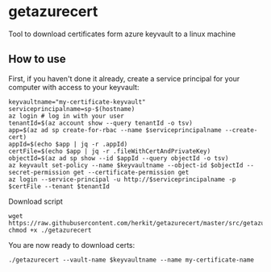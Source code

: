 # getazurecert
Tool to download certificates form azure keyvault to a linux machine

## How to use

First, if you haven't done it already, create a service principal for your computer with access to your keyvault:
```
keyvaultname="my-certificate-keyvault"
serviceprincipalname=sp-$(hostname)
az login # log in with your user
tenantId=$(az account show --query tenantId -o tsv)
app=$(az ad sp create-for-rbac --name $serviceprincipalname --create-cert)
appId=$(echo $app | jq -r .appId)
certFile=$(echo $app | jq -r .fileWithCertAndPrivateKey)
objectId=$(az ad sp show --id $appId --query objectId -o tsv)
az keyvault set-policy --name $keyvaultname --object-id $objectId --secret-permission get --certificate-permission get
az login --service-principal -u http://$serviceprincipalname -p $certFile --tenant $tenantId
```

Download script
```
wget https://raw.githubusercontent.com/herkit/getazurecert/master/src/getazurecert
chmod +x ./getazurecert
```

You are now ready to download certs:
```
./getazurecert --vault-name $keyvaultname --name my-certificate-name
```

